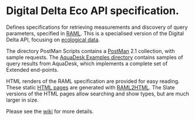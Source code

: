 # Digital Delta Eco API specification.
Defines specifications for retrieving measurements and discovery of query parameters, specified in [RAML](https://raml.org).
This is a specialised version of the Digital Delta API, focusing on [ecological data](https://github.com/DigitaleDeltaOrg/dd-eco-api-specs/wiki/Ecological-Measurements).

The directory PostMan Scripts contains a [PostMan](https://getpostman.com) 2.1 collection, with sample requests.
The [AquaDesk Examples directory](https://github.com/DigitaleDeltaOrg/dd-eco-api-specs/tree/master/AquaDesk%20Examples) contains samples of query results from AquaDesk, which implements a complete set of Extended end-points.

HTML renders of the RAML specification are provided for easy reading.
These static [HTML pages](https://github.com/DigitaleDeltaOrg/dd-eco-api-specs/tree/master/Html) are generated with [RAML2HTML](https://github.com/raml2html). The Slate versions of the HTML pages allow searching and show types, but are much larger in size.

Please see the [wiki](https://github.com/DigitaleDeltaOrg/dd-eco-api-specs/wiki) for more details.
